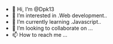 - 👋 Hi, I’m @Dpk13 
- 👀 I’m interested in .Web development..
- 🌱 I’m currently learning .Javascript..
- 💞️ I’m looking to collaborate on ...
- 📫 How to reach me ...

<!---
Dpk13/Dpk13 is a ✨ special ✨ repository because its `README.md` (this file) appears on your GitHub profile.
You can click the Preview link to take a look at your changes.
--->
